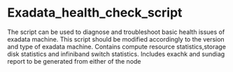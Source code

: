 # Exadata_health_check_script
The script  can be used to diagnose and troubleshoot basic health issues of exadata machine. 
This script should be modified accordingly to the version and type of exadata machine.
Contains compute resource statistics,storage disk statistics and infiniband switch statistics.
Includes exachk and sundiag report to be generated from either of the node

